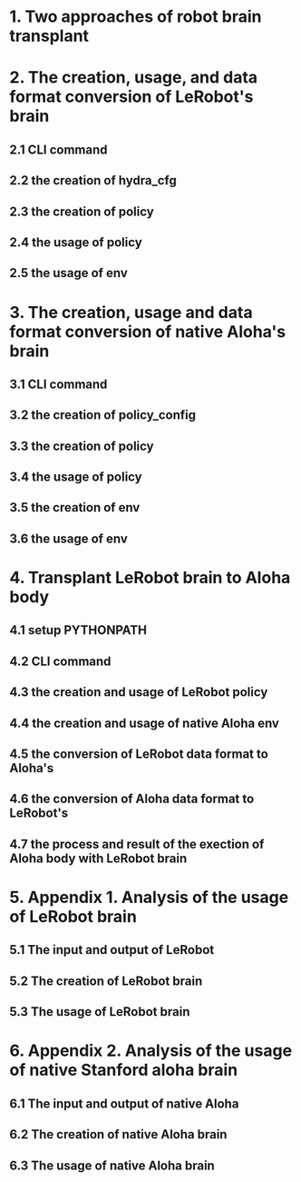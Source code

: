 # 1. Two approaches of robot brain transplant


# 2. The creation, usage, and data format conversion of LeRobot's brain

## 2.1 CLI command

## 2.2 the creation of hydra_cfg

## 2.3 the creation of policy

## 2.4 the usage of policy 

## 2.5 the usage of env


# 3. The creation, usage and data format conversion of native Aloha's brain

## 3.1 CLI command

## 3.2 the creation of policy_config

## 3.3 the creation of policy

## 3.4 the usage of policy

## 3.5 the creation of env

## 3.6 the usage of env


# 4. Transplant LeRobot brain to Aloha body

## 4.1 setup PYTHONPATH

## 4.2 CLI command

## 4.3 the creation and usage of LeRobot policy

## 4.4 the creation and usage of native Aloha env

## 4.5 the conversion of LeRobot data format to Aloha's

## 4.6 the conversion of Aloha data format to LeRobot's

## 4.7 the process and result of the exection of Aloha body with LeRobot brain


# 5. Appendix 1. Analysis of the usage of LeRobot brain

## 5.1 The input and output of LeRobot

## 5.2 The creation of LeRobot brain

## 5.3 The usage of LeRobot brain


# 6. Appendix 2. Analysis of the usage of native Stanford aloha brain

## 6.1 The input and output of native Aloha

## 6.2 The creation of native Aloha brain

## 6.3 The usage of native Aloha brain




